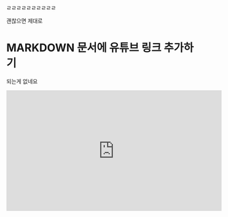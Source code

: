 
ㄹㄹㄹㄹㄹㄹㄹㄹㄹㄹ

괜찮으면 제대로 

# MARKDOWN 문서에 유튜브 링크 추가하기

되는게 없네요

<iframe width="560" height="315" src="https://www.youtube.com/embed/5KC50y4ExBo" frameborder="0" allow="autoplay; encrypted-media" allowfullscreen></iframe>
